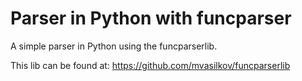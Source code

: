 Parser in Python with funcparser
================================

A simple parser in Python using the funcparserlib.

This lib can be found at: https://github.com/mvasilkov/funcparserlib